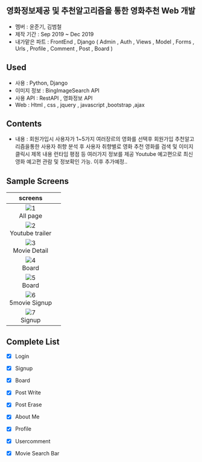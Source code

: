## 영화정보제공 및 추천알고리즘을 통한 영화추천 Web 개발 
- 멤버 : 윤준기, 김범철
- 제작 기간 : Sep 2019 ~ Dec 2019
- 내가맡은 파트 : FrontEnd , Django ( Admin , Auth , Views , Model , Forms , Urls , Profile , Comment , Post , Board ) 
## Used
- 사용 : Python, Django
- 이미지 정보 : BingImageSearch API
- 사용 API : RestAPI , 영화정보 API 
- Web : Html , css , jquery , javascript ,bootstrap ,ajax


## Contents
- 내용 : 회원가입시 사용자가 1~5가지 여러장르의 영화를 선택후 회원가입
        추천알고리즘을통한 사용자 취향 분석 후 사용자 취향별로 영화 추천 
        영화를 검색 및 이미지 클릭시 제목 내용 런타임 평점 등 여러가지 정보를 제공
        Youtube 예고편으로 최신영화 예고편 관람 및 정보확인 가능. 이후 추가예정..

## Sample Screens

|screens||
|:---:|:----:|
| ![1](https://user-images.githubusercontent.com/54543148/71983420-15b00200-326a-11ea-8fcc-f5b6e155cf71.PNG) </br>All page 
| ![2](https://user-images.githubusercontent.com/54543148/71983481-3d06cf00-326a-11ea-90ce-2530e93afb15.PNG) </br> Youtube trailer |
| ![3](https://user-images.githubusercontent.com/54543148/71983483-3d9f6580-326a-11ea-9db4-46697e4ad824.PNG) </br> Movie Detail 
| ![4](https://user-images.githubusercontent.com/54543148/71983485-3ed09280-326a-11ea-88e1-ad3ad7f433a5.PNG) </br> Board | 
| ![5](https://user-images.githubusercontent.com/54543148/71983493-41cb8300-326a-11ea-951d-3bf1e1cede51.PNG) </br> Board<pk> |      
| ![6](https://user-images.githubusercontent.com/54543148/71983494-41cb8300-326a-11ea-9d52-21459cbf2033.PNG) </br> 5movie Signup<pk> |
| ![7](https://user-images.githubusercontent.com/54543148/71983492-4132ec80-326a-11ea-912e-b581dc4b5643.PNG) </br> Signup<pk> |

## Complete List
- [x] Login
- [x] Signup
- [x] Board
- [x] Post Write
- [x] Post Erase
- [x] About Me
- [x] Profile
- [x] Usercomment
- [x] Movie Search Bar

